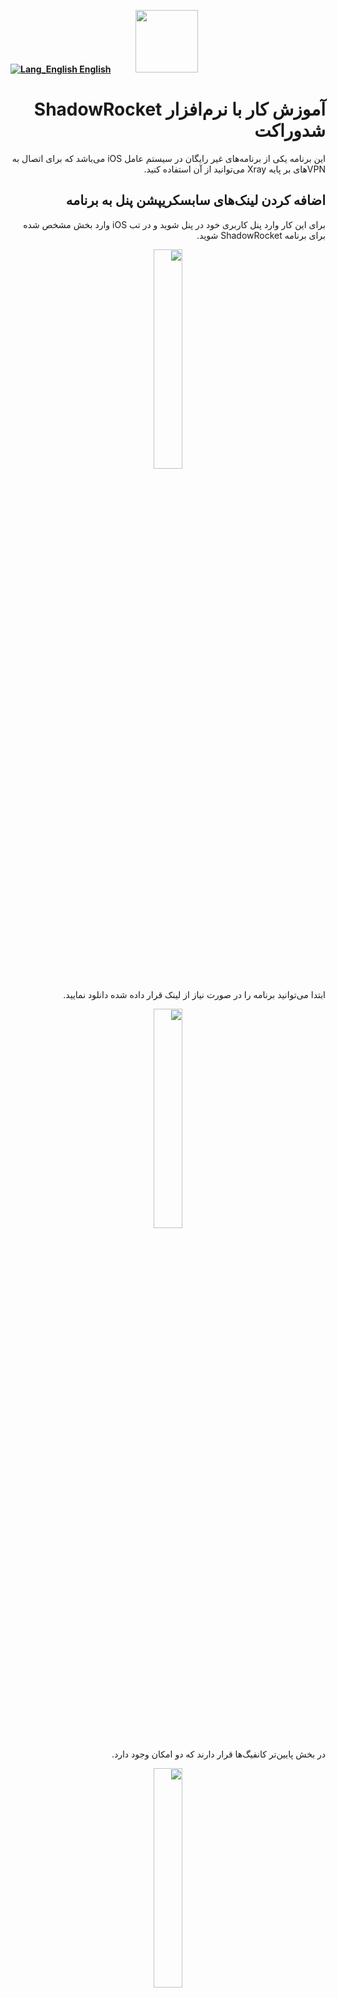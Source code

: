 [**![Lang_English](https://user-images.githubusercontent.com/125398461/229074810-599bd7f9-0bc1-44a9-b76e-90bf7e182314.png) English**](https://github.com/hiddify/hiddify-config/wiki/Tutorial-for-ShadowRocket-app)&nbsp;&nbsp;&nbsp;&nbsp;&nbsp;&nbsp;&nbsp;&nbsp;&nbsp;&nbsp;<a href="https://github.com/hiddify/hiddify-config/wiki/%D9%87%D9%85%D9%87-%D8%A2%D9%85%D9%88%D8%B2%D8%B4%E2%80%8C%D9%87%D8%A7-%D9%88-%D9%88%DB%8C%D8%AF%D8%A6%D9%88%D9%87%D8%A7"><img width="100" src="https://github.com/hiddify/hiddify-config/assets/125398461/3704cd84-eee6-4c45-abe7-3c02936bbebb" /></a>

<div dir=rtl>

# آموزش کار با نرم‌افزار ShadowRocket شدوراکت

این برنامه یکی از برنامه‌های غیر رایگان در سیستم عامل iOS می‌باشد که برای اتصال به VPNهای بر پایه Xray می‌توانید از آن استفاده کنید.

## اضافه کردن لینک‌های سابسکریپشن پنل به برنامه

برای این کار وارد پنل کاربری خود در پنل شوید و در تب iOS وارد بخش مشخص شده برای برنامه ShadowRocket شوید.

<div align=center>

<img width=30% src="https://github.com/hiddify/hiddify-config/assets/125398461/c4eb7d80-2685-4288-8d9b-c643d3886cad" />
</div>

ابتدا می‌توانید برنامه را در صورت نیاز از لینک قرار داده شده دانلود نمایید.

<div align=center>

<img width=30% src="https://github.com/hiddify/hiddify-config/assets/125398461/ac45f39c-b582-4357-9162-e46287c4fd58" />
</div>

در بخش پایین‌تر کانفیگ‌ها قرار دارند که دو امکان وجود دارد.

<div align=center>

<img width=30% src="https://github.com/hiddify/hiddify-config/assets/125398461/eb7a87ce-3e0f-4825-8401-ffe0747328e8" />
</div>


ید، یا می‌توانید کانفیگ‌های `Normal` که به رنگ نارنجی مشخص شده اند را انتخاب نمایید یا اینکه از کانفیگ‌های `Lite` استفاده کنید. کانفیگ‌های Lite ترافیک سایت‌های ایرانی را از فیلترشکن عبور نمی‌دهد بنابراین هنگامی که VPN شما فعال است، نیازی نیست برای رفتن به سایت‌های ایرانی آن را خاموش کنید. از آن طرف، کانفیگ `Normal` همه ترافیک را از فیلترشکن عبور می‌دهد و به پنل می‌فرستد. اگر در تنظیمات پنل گزینه لاک کردن سایت‌های ایرانی فعال باشد، بنابراین سایت‌های ایرانی باز نمی‌شوند اما اگر وارپ فعال باشد سایت‌های ایرانی با استفاده از [وارپ](https://github.com/hiddify/hiddify-config/wiki/%D8%A2%D9%85%D9%88%D8%B2%D8%B4-%D9%81%D8%B9%D8%A7%D9%84%E2%80%8C%D8%B3%D8%A7%D8%B2%DB%8C-%D9%88%D8%A7%D8%B1%D9%BE-%D8%AF%D8%B1-%D9%BE%D9%86%D9%84-%D9%87%DB%8C%D8%AF%DB%8C%D9%81%D8%A7%DB%8C) باز می‌شوند.

در نهایت مطابق با نیازتان روی یکی از لینک‌ها بزنید و برای انتقال لینک به دستگاه می‌توانید هم از گزینه کپی استفاده نمایید و هم QR code نشان داده شده را اسکن کنید.

### کپی کردن لینک در شدوراکت

* پس از کپی کردن لینک از صفحه کاربری پنل، وارد برنامه شدوراکت شوید و از گوشه سمت راست بالا، دکمه `+` را بزنید. 

<div align=center>

<img width=30% src="https://github.com/hiddify/hiddify-config/assets/125398461/d116347f-31bc-4ca9-a1fc-bdb9364e5e74" />
</div>

* سپس در صفحه باز شده‌ `Type` را روی `Subscribe` قرار دهید و سپس لینک را در قسمت `URL` کپی کنید و `Save` را بزنید. با ذخیره این لینک، تمامی کانکشن‌ها در برنامه بارگذاری می‌شوند.

<div align=center>

<img width=30% src="https://github.com/hiddify/hiddify-config/assets/125398461/c087970e-aebc-479d-8b8a-bc54a78cc7f8" />
</div>


### اضافه کردن لینک با استفاده از QR code در شدوراکت

* برای این کار در صفحه اصلی روی دکمه اسکنر مثل شکل زیر کلیک کنید.

<div align=center>

<img width=30% src="https://github.com/hiddify/hiddify-config/assets/125398461/cee3abfe-db05-4e2c-925d-fa57010d3465" />
</div>


* سپس QR Code موجود در صفحه کاربر را اسکن کنید. کانکشن‌ها به نرم‌افزار اضافه خواهند شد.



## تست کانفیگ‌ها
برای تست کانکشن‌ها کافیه در صفحه اصلی برنامه روی `Connectivity Test` کلیک کنید.


<div align=center>

<img width=30% src="https://github.com/hiddify/hiddify-config/assets/125398461/49a37a3c-b1f7-48ba-91e2-0a4ac7dc3e5f" />
</div>

اگر می‌خواهید تست کانفیگ‌ها واقعی‌تر باشد، در منوهای پایین وارد `Settings` شوید و سپس `Test Method` را روی `Connect` قرار دهید. حالا اگه تست بگیرید نتایج واقعی‌تری نشان داده خواهد شد.

<div align=center>
<img width=30% src="https://github.com/hiddify/hiddify-config/assets/125398461/8760fd19-9056-4c0c-a4a0-aeebd728656f" />
</div>



## آپدیت کردن سابسکریپشن و کانفیگ‌ها
برای این کار کافیه روی علام آپدیت بالای کانفیگ‌های مربو به هر لینک تپ کنید. لینک‌ها و کانفیگ‌ها بر اساس آخرین اطلاعات روی سرور آپدیت خواهند شد.

<div align=center>

<img width=30% src="https://github.com/hiddify/hiddify-config/assets/125398461/0878e805-a24e-4f19-831a-f526b475db4a" />
</div>


## سایر تنظیمات سابسکرایب برنامه
در منوی `Settings` در قسمت پایین گزینه `Subscribe` را انتخاب نمایید.

### آپدیت شدن خودکار هنام باز شدن برنامه

برای این کار در `Subscribe` گزینه `Update on Open` را انتخاب نمایید.

<div align=center>

<img width=30% src="https://github.com/hiddify/hiddify-config/assets/125398461/aeb08d16-20d3-424e-8c6d-7d13f06aeb8d" />
</div>



### آپدیت خودکار
برای آپدیت خودکار لینک‌ها در بازه‌های زمانی مشخص گزینه `Auto Background Update`  را روشن نمایید.

<div align=center>

<img width=30% src="https://github.com/hiddify/hiddify-config/assets/125398461/97540ef0-399f-4260-85a1-af0c0594533b" />
</div>



### مرتب‌سازی بر اساس پینگ
اگر بخواهید بر اساس نتیجه تست پینگ کانفیگ‌ها مرتب شوند گزینه `Sort by ping` را انتخاب نمایید.

<div align=center>

<img width=30% src="https://github.com/hiddify/hiddify-config/assets/125398461/afeb9a4d-a12f-49f1-aca7-f5eae5c6bed2" />
</div>


## جلوگیری از نشتی آیپی
برای این کار در `Settings` و در بخش `UDP` گزینه `Disable STUN` را فعال نمایید.

<div align=center>

<img width=30% src="https://github.com/hiddify/hiddify-config/assets/125398461/3bd81556-4119-4659-8db7-0826bbdbd6ee" />
</div>


## تنظیم برای رفع مشکل صدا در بعضی برنامه‌ها
بعضی وقت‌ها ممکنه برای شما اتفاق افتاده باشه که در بعضی برنامه‌ها مثل Club House صدا پخش نمی‌شود. برای رفع این مشکل می‌توانید از `Setting`  وارد `TCP` شوید و سپس `Fingerprint` خود را تغییر دهید.

<div align=center>

<img width=30% src="https://github.com/hiddify/hiddify-config/assets/125398461/fe7a7a27-016c-45b9-92b5-2e9427ba165a" />
</div>


## فعال‌سازی شورت‌کات برنامه
از `Settings` وارد بخش `Shortcuts` شوید. در اینجا شما می‌توانید برای کاربردهای مختلف یک فرمان صوتی تعیین کنید که با استفاده از آن فرمان صوتی، فانکشن مورد نظر اجرا ردد مثلا برنامه اجرا گردد و مواردی از این دست.

## فعال‌سازی Killer Switch
برای این کار در `Settings` وارد بخش `On Demand` شوید. 

<div align=center>

<img width=30% src="https://github.com/hiddify/hiddify-config/assets/125398461/af641742-dc91-468e-9135-78de911e6703" />
</div>



### Always On
با روشن کردن این گزینه، همیشه VPN شما روشن خواهد بود.

### On Demand
با روشن شدن این گزینه وقتی اینترنت شما قطع می‌شود، شدوراکت کل اینترنت شما را قطع می‌کنه تا از لو رفتن آیپی اصلی شما جلوگیری کنه.

### Disconnect on Sleep
اگر این گزینه را فعال نمایید، پس از اینکه گوشی به حالت Sleep رفت، VPN قطع می‌شود.

## اشتراک‌گذاری کانکشن با سایر دستگاه‌ها
فرض کنید دستگاهی دارید که امکان نصب VPN را ندارد و نیاز است به اینترنت آزاد متصل گردد. برای این کار می‌توانید از گزینه به اشتراک‌گذاری کانکشن در شدوراکت استفاده کر. در منوی `Settings` وارد بخش `Proxy` شوید و `Proxy Share` را انتخاب نمایید. اگر گزینه `Enable Share` را فعال کنید روی آیپی و پورت مشخص شده VPN شما به اشتراک گذاشته می‌شود.

<div align=center>

<img width=30% src="https://github.com/hiddify/hiddify-config/assets/125398461/d764b726-6ddd-4a5a-aa76-f9ad8165e4f1" />
</div>



برای استفاده در دستگاه دیگر که در یک شبکه مشترک با گوشی شما قرار دارند، می‌توانید وارد تنظیمات پروکسی آن شوید و آیپی و پورت را وارد کنید. بدون نصب هیچ VPNی این دستگاه به اینترنت آزاد متصل خواهد شد.


## ایجاد لودبالانس
با نگه داشتن انگشت روی صفحه اصلی و کشیدن به سمت پایین منوی مخفی برنامه باز می‌شود. 

<div align=center>

<img width=30% src="https://github.com/hiddify/hiddify-config/assets/125398461/59872f56-e9ff-4c50-85a0-65ccd488e704" />
</div>



برای ایجاد لودبالانس دکمه `+` را بزنید. 
<div align=center>

<img width=30% src="https://github.com/hiddify/hiddify-config/assets/125398461/b67bc883-e643-465c-85dc-e6eeb719723c" />
</div>

یک نام دلخواه بدهید و `Type` را روی `load-balance` قرار دهید. سپس از قسمت `Policy` کانفیگ‌هایی که پینگ بهتری دارند یا حتی همه کانفیگ‌ها را انتخاب نمایید. در قسمت `Interval` می‌توانید مدت زمان بین تست‌های کانکشن لودبالانس را مشخص نمایید. در قسمت `Timeout` نیز می‌توانید مدت زمانی که یک کانکشن قطع می‌ماند و همچنان معتبر در نظر گرفته شود را مشخص کنید. ولی می توانید اگر بار اول است که این قسمت را تنظیم می‌نمایید، تنظیمات تایمرها را فعلا به صورت دیفالت قرار دهید. در نهایت ذخیره نمایید.

<div align=center>

<img width=30% src="https://github.com/hiddify/hiddify-config/assets/125398461/be6e132b-d9d4-45ff-ab8a-94b72d764139" />
</div>

حالا روی لودبالانس ساخته شده بزنید و Test را تپ کنید. با این کار هم تست لودبالانس انجام می‌شود و هم اتصال آن برقرار می‌گردد. با روشن یا خاموش کردن شدوراکت، لودبالانس نیز روشن یا خاموش می‌گردد.

<div align=center>

<img width=30% src="https://github.com/hiddify/hiddify-config/assets/125398461/819da751-8a46-4ab3-88e2-00a5e0b3f724" />
</div>


